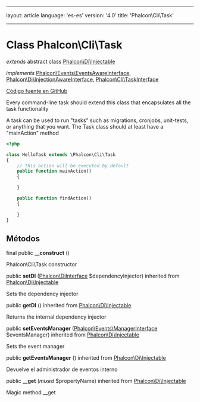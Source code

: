* * *

layout: article language: 'es-es' version: '4.0' title: 'Phalcon\Cli\Task'

* * *

# Class **Phalcon\Cli\Task**

*extends* abstract class [Phalcon\Di\Injectable](Phalcon_Di_Injectable)

*implements* [Phalcon\Events\EventsAwareInterface](Phalcon_Events_EventsAwareInterface), [Phalcon\Di\InjectionAwareInterface](Phalcon_Di_InjectionAwareInterface), [Phalcon\Cli\TaskInterface](Phalcon_Cli_TaskInterface)

<a href="https://github.com/phalcon/cphalcon/tree/v4.0.0/phalcon/cli/task.zep" class="btn btn-default btn-sm">Código fuente en GitHub</a>

Every command-line task should extend this class that encapsulates all the task functionality

A task can be used to run "tasks" such as migrations, cronjobs, unit-tests, or anything that you want. The Task class should at least have a "mainAction" method

```php
<?php

class HelloTask extends \Phalcon\Cli\Task
{
    // This action will be executed by default
    public function mainAction()
    {

    }

    public function findAction()
    {

    }
}

```

## Métodos

final public **__construct** ()

Phalcon\Cli\Task constructor

public **setDI** ([Phalcon\DiInterface](Phalcon_DiInterface) $dependencyInjector) inherited from [Phalcon\Di\Injectable](Phalcon_Di_Injectable)

Sets the dependency injector

public **getDI** () inherited from [Phalcon\Di\Injectable](Phalcon_Di_Injectable)

Returns the internal dependency injector

public **setEventsManager** ([Phalcon\Events\ManagerInterface](Phalcon_Events_ManagerInterface) $eventsManager) inherited from [Phalcon\Di\Injectable](Phalcon_Di_Injectable)

Sets the event manager

public **getEventsManager** () inherited from [Phalcon\Di\Injectable](Phalcon_Di_Injectable)

Devuelve el administrador de eventos interno

public **__get** (*mixed* $propertyName) inherited from [Phalcon\Di\Injectable](Phalcon_Di_Injectable)

Magic method __get